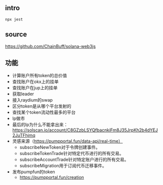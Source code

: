 ## intro
```shell
npx jest
```

## source 
https://github.com/ChainBuff/solana-web3js 


## 功能
- 计算账户所有token的总价值
- 查找账户在okx上的挂单
- 查找账户在jup上的挂单
- 获取leader
- 接入raydium的swap
- 区分token是从哪个平台发射的
- 查找某个token流动性最多的平台
- lp做市
- 最后的lp为什么不能拿出来：https://solscan.io/account/C8GZzbLSYQfbacnkiFm8J35JrpKh2b4dYEJ2JuTFhjmq
- 灵感来源（https://pumpportal.fun/data-api/real-time）
    - subscribeNewToken对于令牌创建事件。
    - subscribeTokenTrade针对特定代币进行的所有交易。
    - subscribeAccountTrade针对特定账户进行的所有交易。
    - subscribeMigration用于订阅代币迁移事件。
- 发布pumpfun的token
    - https://pumpportal.fun/creation